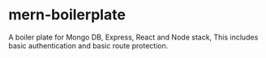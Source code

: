 # mern-boilerplate
A boiler plate for Mongo DB, Express, React and Node stack, This includes basic authentication and basic route protection.
